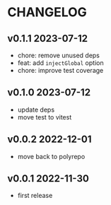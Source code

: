 # CHANGELOG

## v0.1.1 2023-07-12

- chore: remove unused deps
- feat: add `injectGlobal` option
- chore: improve test coverage

## v0.1.0 2023-07-12

- update deps
- move test to vitest

## v0.0.2 2022-12-01

- move back to polyrepo

## v0.0.1 2022-11-30

- first release
